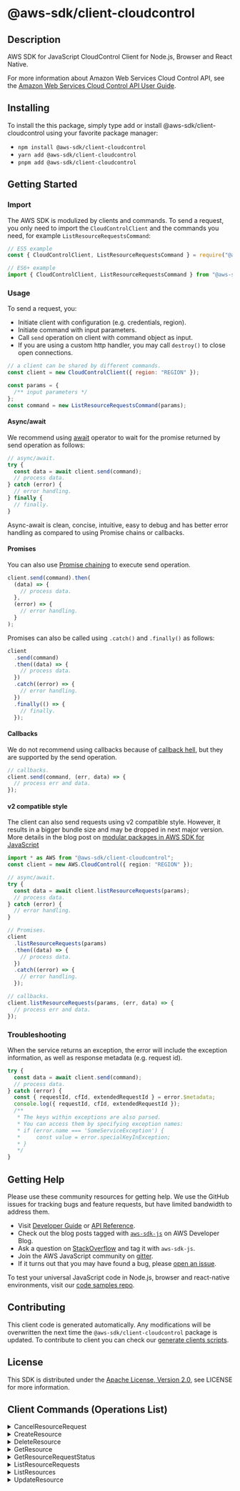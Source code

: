 <!-- generated file, do not edit directly -->

# @aws-sdk/client-cloudcontrol

## Description

AWS SDK for JavaScript CloudControl Client for Node.js, Browser and React Native.

<p>For more information about Amazon Web Services Cloud Control API, see the <a href="https://docs.aws.amazon.com/cloudcontrolapi/latest/userguide/what-is-cloudcontrolapi.html">Amazon Web Services Cloud Control API User
Guide</a>.</p>

## Installing

To install the this package, simply type add or install @aws-sdk/client-cloudcontrol
using your favorite package manager:

- `npm install @aws-sdk/client-cloudcontrol`
- `yarn add @aws-sdk/client-cloudcontrol`
- `pnpm add @aws-sdk/client-cloudcontrol`

## Getting Started

### Import

The AWS SDK is modulized by clients and commands.
To send a request, you only need to import the `CloudControlClient` and
the commands you need, for example `ListResourceRequestsCommand`:

```js
// ES5 example
const { CloudControlClient, ListResourceRequestsCommand } = require("@aws-sdk/client-cloudcontrol");
```

```ts
// ES6+ example
import { CloudControlClient, ListResourceRequestsCommand } from "@aws-sdk/client-cloudcontrol";
```

### Usage

To send a request, you:

- Initiate client with configuration (e.g. credentials, region).
- Initiate command with input parameters.
- Call `send` operation on client with command object as input.
- If you are using a custom http handler, you may call `destroy()` to close open connections.

```js
// a client can be shared by different commands.
const client = new CloudControlClient({ region: "REGION" });

const params = {
  /** input parameters */
};
const command = new ListResourceRequestsCommand(params);
```

#### Async/await

We recommend using [await](https://developer.mozilla.org/en-US/docs/Web/JavaScript/Reference/Operators/await)
operator to wait for the promise returned by send operation as follows:

```js
// async/await.
try {
  const data = await client.send(command);
  // process data.
} catch (error) {
  // error handling.
} finally {
  // finally.
}
```

Async-await is clean, concise, intuitive, easy to debug and has better error handling
as compared to using Promise chains or callbacks.

#### Promises

You can also use [Promise chaining](https://developer.mozilla.org/en-US/docs/Web/JavaScript/Guide/Using_promises#chaining)
to execute send operation.

```js
client.send(command).then(
  (data) => {
    // process data.
  },
  (error) => {
    // error handling.
  }
);
```

Promises can also be called using `.catch()` and `.finally()` as follows:

```js
client
  .send(command)
  .then((data) => {
    // process data.
  })
  .catch((error) => {
    // error handling.
  })
  .finally(() => {
    // finally.
  });
```

#### Callbacks

We do not recommend using callbacks because of [callback hell](http://callbackhell.com/),
but they are supported by the send operation.

```js
// callbacks.
client.send(command, (err, data) => {
  // process err and data.
});
```

#### v2 compatible style

The client can also send requests using v2 compatible style.
However, it results in a bigger bundle size and may be dropped in next major version. More details in the blog post
on [modular packages in AWS SDK for JavaScript](https://aws.amazon.com/blogs/developer/modular-packages-in-aws-sdk-for-javascript/)

```ts
import * as AWS from "@aws-sdk/client-cloudcontrol";
const client = new AWS.CloudControl({ region: "REGION" });

// async/await.
try {
  const data = await client.listResourceRequests(params);
  // process data.
} catch (error) {
  // error handling.
}

// Promises.
client
  .listResourceRequests(params)
  .then((data) => {
    // process data.
  })
  .catch((error) => {
    // error handling.
  });

// callbacks.
client.listResourceRequests(params, (err, data) => {
  // process err and data.
});
```

### Troubleshooting

When the service returns an exception, the error will include the exception information,
as well as response metadata (e.g. request id).

```js
try {
  const data = await client.send(command);
  // process data.
} catch (error) {
  const { requestId, cfId, extendedRequestId } = error.$metadata;
  console.log({ requestId, cfId, extendedRequestId });
  /**
   * The keys within exceptions are also parsed.
   * You can access them by specifying exception names:
   * if (error.name === 'SomeServiceException') {
   *     const value = error.specialKeyInException;
   * }
   */
}
```

## Getting Help

Please use these community resources for getting help.
We use the GitHub issues for tracking bugs and feature requests, but have limited bandwidth to address them.

- Visit [Developer Guide](https://docs.aws.amazon.com/sdk-for-javascript/v3/developer-guide/welcome.html)
  or [API Reference](https://docs.aws.amazon.com/AWSJavaScriptSDK/v3/latest/index.html).
- Check out the blog posts tagged with [`aws-sdk-js`](https://aws.amazon.com/blogs/developer/tag/aws-sdk-js/)
  on AWS Developer Blog.
- Ask a question on [StackOverflow](https://stackoverflow.com/questions/tagged/aws-sdk-js) and tag it with `aws-sdk-js`.
- Join the AWS JavaScript community on [gitter](https://gitter.im/aws/aws-sdk-js-v3).
- If it turns out that you may have found a bug, please [open an issue](https://github.com/aws/aws-sdk-js-v3/issues/new/choose).

To test your universal JavaScript code in Node.js, browser and react-native environments,
visit our [code samples repo](https://github.com/aws-samples/aws-sdk-js-tests).

## Contributing

This client code is generated automatically. Any modifications will be overwritten the next time the `@aws-sdk/client-cloudcontrol` package is updated.
To contribute to client you can check our [generate clients scripts](https://github.com/aws/aws-sdk-js-v3/tree/main/scripts/generate-clients).

## License

This SDK is distributed under the
[Apache License, Version 2.0](http://www.apache.org/licenses/LICENSE-2.0),
see LICENSE for more information.

## Client Commands (Operations List)

<details>
<summary>
CancelResourceRequest
</summary>

[Command API Reference](https://docs.aws.amazon.com/AWSJavaScriptSDK/v3/latest/clients/client-cloudcontrol/classes/cancelresourcerequestcommand.html) / [Input](https://docs.aws.amazon.com/AWSJavaScriptSDK/v3/latest/clients/client-cloudcontrol/interfaces/cancelresourcerequestcommandinput.html) / [Output](https://docs.aws.amazon.com/AWSJavaScriptSDK/v3/latest/clients/client-cloudcontrol/interfaces/cancelresourcerequestcommandoutput.html)

</details>
<details>
<summary>
CreateResource
</summary>

[Command API Reference](https://docs.aws.amazon.com/AWSJavaScriptSDK/v3/latest/clients/client-cloudcontrol/classes/createresourcecommand.html) / [Input](https://docs.aws.amazon.com/AWSJavaScriptSDK/v3/latest/clients/client-cloudcontrol/interfaces/createresourcecommandinput.html) / [Output](https://docs.aws.amazon.com/AWSJavaScriptSDK/v3/latest/clients/client-cloudcontrol/interfaces/createresourcecommandoutput.html)

</details>
<details>
<summary>
DeleteResource
</summary>

[Command API Reference](https://docs.aws.amazon.com/AWSJavaScriptSDK/v3/latest/clients/client-cloudcontrol/classes/deleteresourcecommand.html) / [Input](https://docs.aws.amazon.com/AWSJavaScriptSDK/v3/latest/clients/client-cloudcontrol/interfaces/deleteresourcecommandinput.html) / [Output](https://docs.aws.amazon.com/AWSJavaScriptSDK/v3/latest/clients/client-cloudcontrol/interfaces/deleteresourcecommandoutput.html)

</details>
<details>
<summary>
GetResource
</summary>

[Command API Reference](https://docs.aws.amazon.com/AWSJavaScriptSDK/v3/latest/clients/client-cloudcontrol/classes/getresourcecommand.html) / [Input](https://docs.aws.amazon.com/AWSJavaScriptSDK/v3/latest/clients/client-cloudcontrol/interfaces/getresourcecommandinput.html) / [Output](https://docs.aws.amazon.com/AWSJavaScriptSDK/v3/latest/clients/client-cloudcontrol/interfaces/getresourcecommandoutput.html)

</details>
<details>
<summary>
GetResourceRequestStatus
</summary>

[Command API Reference](https://docs.aws.amazon.com/AWSJavaScriptSDK/v3/latest/clients/client-cloudcontrol/classes/getresourcerequeststatuscommand.html) / [Input](https://docs.aws.amazon.com/AWSJavaScriptSDK/v3/latest/clients/client-cloudcontrol/interfaces/getresourcerequeststatuscommandinput.html) / [Output](https://docs.aws.amazon.com/AWSJavaScriptSDK/v3/latest/clients/client-cloudcontrol/interfaces/getresourcerequeststatuscommandoutput.html)

</details>
<details>
<summary>
ListResourceRequests
</summary>

[Command API Reference](https://docs.aws.amazon.com/AWSJavaScriptSDK/v3/latest/clients/client-cloudcontrol/classes/listresourcerequestscommand.html) / [Input](https://docs.aws.amazon.com/AWSJavaScriptSDK/v3/latest/clients/client-cloudcontrol/interfaces/listresourcerequestscommandinput.html) / [Output](https://docs.aws.amazon.com/AWSJavaScriptSDK/v3/latest/clients/client-cloudcontrol/interfaces/listresourcerequestscommandoutput.html)

</details>
<details>
<summary>
ListResources
</summary>

[Command API Reference](https://docs.aws.amazon.com/AWSJavaScriptSDK/v3/latest/clients/client-cloudcontrol/classes/listresourcescommand.html) / [Input](https://docs.aws.amazon.com/AWSJavaScriptSDK/v3/latest/clients/client-cloudcontrol/interfaces/listresourcescommandinput.html) / [Output](https://docs.aws.amazon.com/AWSJavaScriptSDK/v3/latest/clients/client-cloudcontrol/interfaces/listresourcescommandoutput.html)

</details>
<details>
<summary>
UpdateResource
</summary>

[Command API Reference](https://docs.aws.amazon.com/AWSJavaScriptSDK/v3/latest/clients/client-cloudcontrol/classes/updateresourcecommand.html) / [Input](https://docs.aws.amazon.com/AWSJavaScriptSDK/v3/latest/clients/client-cloudcontrol/interfaces/updateresourcecommandinput.html) / [Output](https://docs.aws.amazon.com/AWSJavaScriptSDK/v3/latest/clients/client-cloudcontrol/interfaces/updateresourcecommandoutput.html)

</details>
